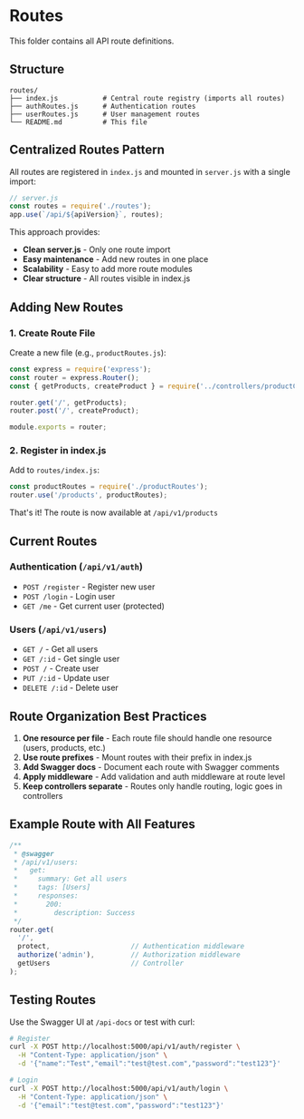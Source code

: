 # Routes

This folder contains all API route definitions.

## Structure

```
routes/
├── index.js           # Central route registry (imports all routes)
├── authRoutes.js      # Authentication routes
├── userRoutes.js      # User management routes
└── README.md          # This file
```

## Centralized Routes Pattern

All routes are registered in `index.js` and mounted in `server.js` with a single import:

```javascript
// server.js
const routes = require('./routes');
app.use(`/api/${apiVersion}`, routes);
```

This approach provides:
- **Clean server.js** - Only one route import
- **Easy maintenance** - Add new routes in one place
- **Scalability** - Easy to add more route modules
- **Clear structure** - All routes visible in index.js

## Adding New Routes

### 1. Create Route File
Create a new file (e.g., `productRoutes.js`):

```javascript
const express = require('express');
const router = express.Router();
const { getProducts, createProduct } = require('../controllers/productController');

router.get('/', getProducts);
router.post('/', createProduct);

module.exports = router;
```

### 2. Register in index.js
Add to `routes/index.js`:

```javascript
const productRoutes = require('./productRoutes');
router.use('/products', productRoutes);
```

That's it! The route is now available at `/api/v1/products`

## Current Routes

### Authentication (`/api/v1/auth`)
- `POST /register` - Register new user
- `POST /login` - Login user
- `GET /me` - Get current user (protected)

### Users (`/api/v1/users`)
- `GET /` - Get all users
- `GET /:id` - Get single user
- `POST /` - Create user
- `PUT /:id` - Update user
- `DELETE /:id` - Delete user

## Route Organization Best Practices

1. **One resource per file** - Each route file should handle one resource (users, products, etc.)
2. **Use route prefixes** - Mount routes with their prefix in index.js
3. **Add Swagger docs** - Document each route with Swagger comments
4. **Apply middleware** - Add validation and auth middleware at route level
5. **Keep controllers separate** - Routes only handle routing, logic goes in controllers

## Example Route with All Features

```javascript
/**
 * @swagger
 * /api/v1/users:
 *   get:
 *     summary: Get all users
 *     tags: [Users]
 *     responses:
 *       200:
 *         description: Success
 */
router.get(
  '/',
  protect,                    // Authentication middleware
  authorize('admin'),         // Authorization middleware
  getUsers                    // Controller
);
```

## Testing Routes

Use the Swagger UI at `/api-docs` or test with curl:

```bash
# Register
curl -X POST http://localhost:5000/api/v1/auth/register \
  -H "Content-Type: application/json" \
  -d '{"name":"Test","email":"test@test.com","password":"test123"}'

# Login
curl -X POST http://localhost:5000/api/v1/auth/login \
  -H "Content-Type: application/json" \
  -d '{"email":"test@test.com","password":"test123"}'
```






